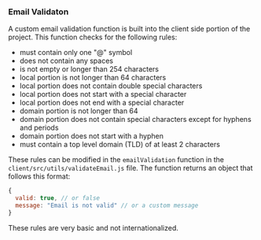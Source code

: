 ### Email Validaton

A custom email validation function is built into the client side portion of the project. This function checks for the following rules:

- must contain only one "@" symbol
- does not contain any spaces
- is not empty or longer than 254 characters
- local portion is not longer than 64 characters
- local portion does not contain double special characters
- local portion does not start with a special character
- local portion does not end with a special character
- domain portion is not longer than 64
- domain portion does not contain special characters except for hyphens and periods
- domain portion does not start with a hyphen
- must contain a top level domain (TLD) of at least 2 characters

These rules can be modified in the `emailValidation` function in the `client/src/utils/validateEmail.js` file. The function returns an object that follows this format:

```javascript
{
  valid: true, // or false
  message: "Email is not valid" // or a custom message
}
```

These rules are very basic and not internationalized.